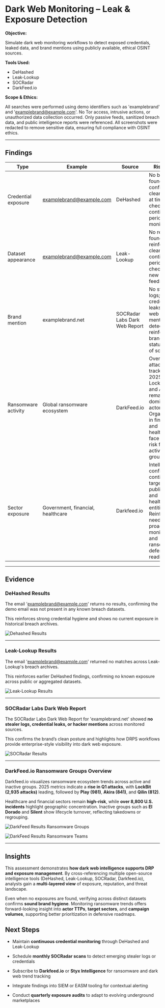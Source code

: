 # Dark Web Monitoring – Leak & Exposure Detection

**Objective:**

Simulate dark web monitoring workflows to detect exposed credentials, leaked data, and brand mentions using publicly available, ethical OSINT sources.

**Tools Used:**  
- DeHashed
- Leak-Lookup
- SOCRadar
- DarkFeed.io

**Scope & Ethics:**  

All searches were performed using demo identifiers such as 'examplebrand' and 'examplebrand@example.com'. 
No Tor access, intrusive actions, or unauthorized data collection occurred.
Only passive feeds, sanitized breach data, and public intelligence reports were referenced.
All screenshots were redacted to remove sensitive data, ensuring full compliance with OSINT ethics.

---

## Findings

| Type | Example | Source | Risk Note |
|------|----------|--------|-----------|
| Credential exposure | examplebrand@example.com | DeHashed | No breaches found; confirms clean record at time of check; continue periodic monitoring. |
| Dataset appearance | examplebrand@example.com | Leak-Lookup | No results found; reinforces clean status; continue periodic checks for new breach feeds. |
| Brand mention | examplebrand.net | SOCRadar Labs Dark Web Report | No stealer logs; credential leaks, or dark web mentions detected; reinforces brand's clean status at time of scan. |
| Ransomware activity | Global ransomware ecosystem | DarkFeed.io | Over 2,000 attacks tracked in 2025; LockBit, Play, and Akira remain dominant actors. Organizations in finance and healthcare face ongoing risk from active groups. |
| Sector exposure | Government, financial, healthcare | Darkfeed.io | Intelligence confirms continued targeting of public sector and healthcare entities. Reinforces need for proactive monitoring and ransomware defense readiness. |
---

## Evidence

### DeHashed Results

The email 'examplebrand@example.com' returns no results, confirming the demo email was not present in any known breach datasets. 

This reinforces strong credential hygiene and shows no current exposure in historical breach archives.

![Dehashed Results](https://github.com/DeemaZaher/Digital-Risk-Intelligence-Projects/blob/main/DRPS/images/dehashed_result.png?raw=true)

---

### Leak-Lookup Results

The email 'examplebrand@example.com' returned no matches across Leak-Lookup's breach archives.

This reinforces earlier DeHashed findings, confirming no known exposure across public or aggregated datasets.

![Leak-Lookup Results](https://github.com/DeemaZaher/Digital-Risk-Intelligence-Projects/blob/main/DRPS/images/leaklookup_result.png?raw=true)

---

### SOCRadar Labs Dark Web Report

The SOCRadar Labs Dark Web Report for 'examplebrand.net' showed **no stealer logs, credential leaks, or hacker mentions** across monitored sources.  

This confirms the brand’s clean posture and highlights how DRPS workflows provide enterprise-style visibility into dark web exposure.


![SOCRadar Results](https://github.com/DeemaZaher/Digital-Risk-Intelligence-Projects/blob/main/DRPS/images/socradar_result.png)

---

### DarkFeed.io Ransomware Groups Overview

Darkfeed.io visualizes ransomware ecosystem trends across active and inactive groups.
2025 metrics indicate a **rise in Q1 attacks**, with **LockBit (2,935 attacks)** leading, followed by **Play (981)**, **Akira (841)**, and **Qilin (812)**.

Healthcare and financial sectors remain **high-risk**, while **over 8,800 U.S. incidents** highlight geographic concentration.
Inactive groups such as **El Dorado** and **Silent** show lifecycle turnover, reflecting takedowns or regrouping.

![DarkFeed Results Ransomware Groups](https://github.com/DeemaZaher/Digital-Risk-Intelligence-Projects/blob/main/DRPS/images/darkfeed_ransomwaregroups.png)


![DarkFeed Results Ransomware Teams](https://github.com/DeemaZaher/Digital-Risk-Intelligence-Projects/blob/main/DRPS/images/darkfeed_ransomwareteamgroups.png)


---

## Insights

This assessment demonstrates **how dark web intelligence supports DRP and exposure management**.
By cross-referencing multiple open-source intelligence tools (DeHashed, Leak-Lookup, SOCRadar, Darkfeed.io), analysts gain a **multi-layered view** of exposure, reputation, and threat landscape.

Even when no exposures are found, verifying across distinct datasets confirms **sound brand hygiene**.
Monitoring ransomware trends offers forward-looking insight into **actor TTPs**, **target sectors**, and **campaign volumes**, supporting better prioritization in defensive roadmaps.

## Next Steps

- Maintain **continuous credential monitoring** through DeHashed and Leak-Lookup

- Schedule **monthly SOCRadar scans** to detect emerging stealer logs or credentials

- Subscribe to **Darkfeed.io** or **Styx Intelligence** for ransomware and dark web trend tracking

- Integrate findings into SIEM or EASM tooling for contextual alerting

- Conduct **quarterly exposure audits** to adapt to evolving underground marketplaces
